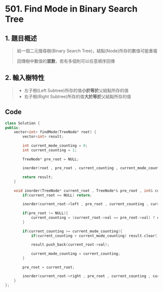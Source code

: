 # 501. Find Mode in Binary Search Tree

## 1. 題目概述
>給一個二元搜尋樹(Binary Search Tree)，結點(Node)所存的數值可能重複
>
>回傳樹中數值的**眾數**，若有多個則可以任意順序回傳

## 2. 輸入樹特性
>* 左子樹(Left Subtree)所存的值**小於等於**父結點所存的值
>* 右子樹(Right Subtree)所存的值**大於等於**父結點所存的值

## Code
``` C++
class Solution {
public:
    vector<int> findMode(TreeNode* root) {
        vector<int> result;
        
        int current_mode_counting = 0;
        int current_counting = 1;
        
        TreeNode* pre_root = NULL;
        
        inorder(root , pre_root , current_counting , current_mode_counting , result);
        
        return result;
    }
    
    void inorder(TreeNode* current_root , TreeNode*& pre_root , int& current_counting , int& current_mode_counting , vector<int>& result){
        if(current_root == NULL) return;
        
        inorder(current_root->left , pre_root , current_counting , current_mode_counting , result);
        
        if(pre_root != NULL){
            current_counting = (current_root->val == pre_root->val) ? current_counting + 1 : 1;
        }
        
        if(current_counting >= current_mode_counting){
            if(current_counting > current_mode_counting) result.clear();
            
            result.push_back(current_root->val);
            
            current_mode_counting = current_counting;
        }
        
        pre_root = current_root;
        
        inorder(current_root->right , pre_root , current_counting , current_mode_counting , result);
    }
};
```
